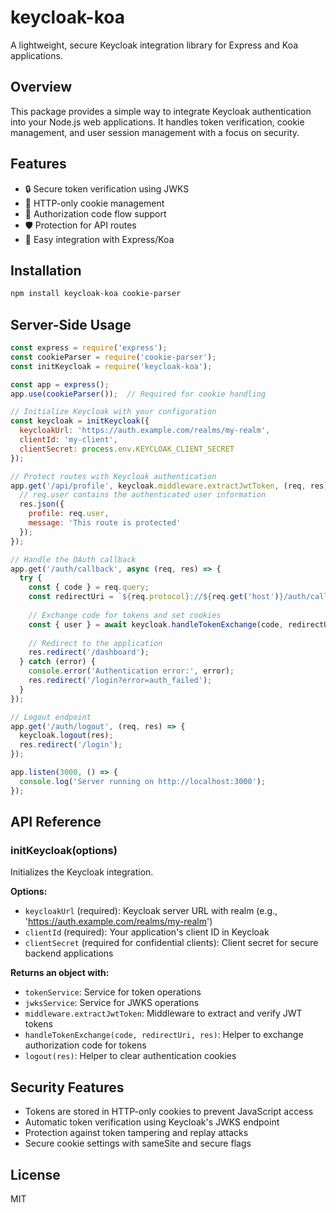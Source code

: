 # keycloak-koa

A lightweight, secure Keycloak integration library for Express and Koa applications.

## Overview

This package provides a simple way to integrate Keycloak authentication into your Node.js web applications. It handles token verification, cookie management, and user session management with a focus on security.

## Features

- 🔒 Secure token verification using JWKS
- 🍪 HTTP-only cookie management
- 🔄 Authorization code flow support
- 🛡️ Protection for API routes
- 🧩 Easy integration with Express/Koa

## Installation

```bash
npm install keycloak-koa cookie-parser
```

## Server-Side Usage

```javascript
const express = require('express');
const cookieParser = require('cookie-parser');
const initKeycloak = require('keycloak-koa');

const app = express();
app.use(cookieParser());  // Required for cookie handling

// Initialize Keycloak with your configuration
const keycloak = initKeycloak({
  keycloakUrl: 'https://auth.example.com/realms/my-realm',
  clientId: 'my-client',
  clientSecret: process.env.KEYCLOAK_CLIENT_SECRET
});

// Protect routes with Keycloak authentication
app.get('/api/profile', keycloak.middleware.extractJwtToken, (req, res) => {
  // req.user contains the authenticated user information
  res.json({ 
    profile: req.user,
    message: 'This route is protected' 
  });
});

// Handle the OAuth callback
app.get('/auth/callback', async (req, res) => {
  try {
    const { code } = req.query;
    const redirectUri = `${req.protocol}://${req.get('host')}/auth/callback`;
    
    // Exchange code for tokens and set cookies
    const { user } = await keycloak.handleTokenExchange(code, redirectUri, res);
    
    // Redirect to the application
    res.redirect('/dashboard');
  } catch (error) {
    console.error('Authentication error:', error);
    res.redirect('/login?error=auth_failed');
  }
});

// Logout endpoint
app.get('/auth/logout', (req, res) => {
  keycloak.logout(res);
  res.redirect('/login');
});

app.listen(3000, () => {
  console.log('Server running on http://localhost:3000');
});
```

## API Reference

### initKeycloak(options)

Initializes the Keycloak integration.

**Options:**
- `keycloakUrl` (required): Keycloak server URL with realm (e.g., 'https://auth.example.com/realms/my-realm')
- `clientId` (required): Your application's client ID in Keycloak
- `clientSecret` (required for confidential clients): Client secret for secure backend applications

**Returns an object with:**
- `tokenService`: Service for token operations
- `jwksService`: Service for JWKS operations
- `middleware.extractJwtToken`: Middleware to extract and verify JWT tokens
- `handleTokenExchange(code, redirectUri, res)`: Helper to exchange authorization code for tokens
- `logout(res)`: Helper to clear authentication cookies

## Security Features

- Tokens are stored in HTTP-only cookies to prevent JavaScript access
- Automatic token verification using Keycloak's JWKS endpoint
- Protection against token tampering and replay attacks
- Secure cookie settings with sameSite and secure flags

## License

MIT
